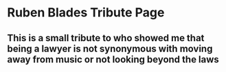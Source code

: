 # Ruben Blades Tribute Page

## This is a small tribute to who showed me that being a lawyer is not synonymous with moving away from music or not looking beyond the laws
